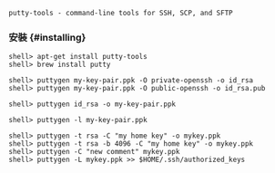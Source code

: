 `putty-tools - command-line tools for SSH, SCP, and SFTP`


### 安裝 {#installing}

```console
shell> apt-get install putty-tools
shell> brew install putty

shell> puttygen my-key-pair.ppk -O private-openssh -o id_rsa
shell> puttygen my-key-pair.ppk -O public-openssh -o id_rsa.pub

shell> puttygen id_rsa -o my-key-pair.ppk

shell> puttygen -l my-key-pair.ppk

shell> puttygen -t rsa -C "my home key" -o mykey.ppk
shell> puttygen -t rsa -b 4096 -C "my home key" -o mykey.ppk
shell> puttygen -C "new comment" mykey.ppk
shell> puttygen -L mykey.ppk >> $HOME/.ssh/authorized_keys
```
